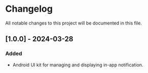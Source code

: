 # Changelog

All notable changes to this project will be documented in this file.

## [1.0.0] - 2024-03-28

### Added

- Android UI kit for managing and displaying in-app notification.
